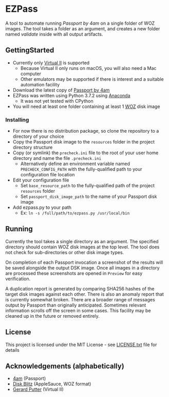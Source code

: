 # EZPass

A tool to automate running *Passport by 4am* on a single folder of WOZ images. The tool takes a folder as an argument, and creates a new folder named *validate* inside with all output artifacts.

## GettingStarted

* Currently only [Virtual II](http://www.virtualii.com/) is supported
    - Because Virtual II only runs on macOS, you will also need a Mac computer
    - Other emulators may be supported if there is interest and a suitable automation facility
* Download the latest copy of [Passport by 4am](https://github.com/a2-4am/passport/releases)   
* EZPass was written using Python 3.7.2 using [Anaconda](https://www.anaconda.com/distribution/)
    - It was not yet tested with CPython
* You will need at least one folder containing at least 1 [WOZ](https://applesaucefdc.com/woz/) disk image

### Installing

* For now there is no distribution package, so clone the repository to a directory of your choice
* Copy the Passport disk image to the `resources` folder in the project directory structure
* Copy (or symlink) the `precheck.ini` file to the root of your user home directory and name the file `.precheck.ini`
    - Alternatively define an environment variable named `PRECHECK_CONFIG_PATH` with the fully-qualified path to your configuration file location
* Edit your configuration file
    - Set `base_resource_path` to the fully-qualified path of the project `resources` folder
    - Set `passport_disk_image_path` to the name of your Passport disk image
* Add ezpass.py to your path
    - Ex: `ln -s /full/path/to/ezpass.py /usr/local/bin`

## Running

Currently the tool takes a single directory as an argument. The specified directory should contain WOZ disk images at the top level. The tool does not check for sub-directories or other disk image types.

On completion of each Passport invocation a screenshot of the results will be saved alongside the output DSK image. Once all images in a directory are processed these screenshots are opened in `Preview` for easy verification.

A duplication report is generated by comparing SHA256 hashes of the target disk images against each other. There is also an anomaly report that is currently somewhat broken. There are a broader range of messages output by Passport than originally anticipated. Sometimes relevant information scrolls off the screen in some cases. This facility may be cleaned up in the future or removed entirely.

## License

This project is licensed under the MIT License - see [LICENSE.txt](LICENSE.txt) file for details

## Acknowledgements (alphabetically)

* [4am](https://github.com/a2-4am) (Passport)
* [Disk Blitz](https://applesaucefdc.com/) (AppleSauce, WOZ format)
* [Gerard Putter](http://www.virtualii.com/) (Virtual II)